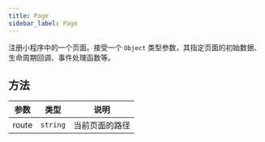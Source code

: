 ```yaml
---
title: Page
sidebar_label: Page
---
```


注册小程序中的一个页面。接受一个 `Object` 类型参数，其指定页面的初始数据、生命周期回调、事件处理函数等。

## 方法

| 参数 | 类型 | 说明 |
| --- | --- | --- |
| route | `string` | 当前页面的路径 |

